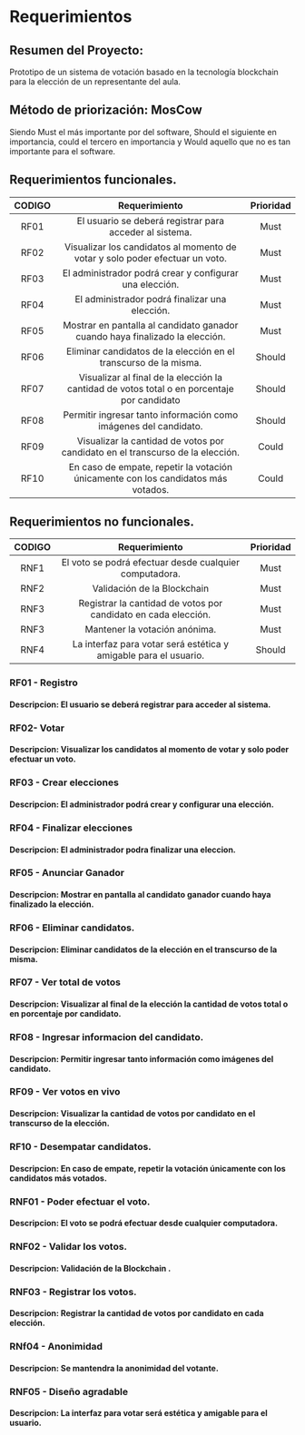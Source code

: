 # **Requerimientos** 

## **Resumen del Proyecto:** 

Prototipo de un sistema de votación basado en la tecnología blockchain para la elección de un representante del aula.

## **Método de priorización:** MosCow

Siendo Must el más importante por del software, Should el siguiente en importancia, could el tercero en importancia y Would aquello que no es tan importante para el software.


## **Requerimientos funcionales.**


|**CODIGO**|**Requerimiento**|**Prioridad**|
| :-: | :-: | :-: |
|RF01|El usuario se deberá registrar para acceder al sistema.|Must|
|RF02|Visualizar los candidatos al momento de votar y solo poder efectuar un voto.|Must|
|RF03|El administrador podrá crear y configurar una elección.|Must|
|RF04|El administrador podrá finalizar una elección.|Must|
|RF05|Mostrar en pantalla al candidato ganador cuando haya finalizado la elección.|Must|
|RF06|Eliminar candidatos de la elección en el transcurso de la misma.|Should|
|RF07|Visualizar al final de la elección la cantidad de votos total o en porcentaje por candidato|Should|
|RF08|Permitir ingresar tanto información como imágenes del candidato.|Should|
|RF09|Visualizar la cantidad de votos por candidato en el transcurso de la elección.|Could|
|RF10|En caso de empate, repetir la votación únicamente con los candidatos más votados. |Could|


## **Requerimientos no funcionales.**


|**CODIGO**|**Requerimiento**|**Prioridad**|
| :-: | :-: | :-: |
|RNF1|El voto se podrá efectuar desde cualquier computadora.|Must|
|RNF2|Validación de la Blockchain|Must|
|RNF3|Registrar la cantidad de votos por candidato en cada elección. |Must|
|RNF3|Mantener la votación anónima.|Must|
|RNF4|La interfaz para votar será estética y amigable para el usuario.|Should|


### RF01 - Registro
#### Descripcion: El usuario se deberá registrar para acceder al sistema.

### RF02- Votar
#### Descripcion: Visualizar los candidatos al momento de votar y solo poder efectuar un voto.

### RF03 - Crear elecciones
#### Descripcion: El administrador podrá crear y configurar una elección.

### RF04 - Finalizar elecciones
#### Descripcion: El administrador podra finalizar una eleccion.

### RF05 - Anunciar Ganador
#### Descripcion: Mostrar en pantalla al candidato ganador cuando haya finalizado la elección. 

### RF06 - Eliminar candidatos.
#### Descripcion: Eliminar candidatos de la elección en el transcurso de la misma. 

### RF07 - Ver total de votos
#### Descripcion: Visualizar al final de la elección la cantidad de votos total o en porcentaje por candidato.

### RF08 - Ingresar informacion del candidato.
#### Descripcion: Permitir ingresar tanto información como imágenes del candidato. 

### RF09 - Ver votos en vivo
#### Descripcion: Visualizar la cantidad de votos por candidato en el transcurso de la elección. 

### RF10 - Desempatar candidatos.
#### Descripcion: En caso de empate, repetir la votación únicamente con los candidatos más votados.  



### RNF01 - Poder efectuar el voto.
#### Descripcion: El voto se podrá efectuar desde cualquier computadora. 

### RNF02 - Validar los votos.
#### Descripcion: Validación de la Blockchain .


### RNF03 - Registrar los votos.
#### Descripcion: Registrar la cantidad de votos por candidato en cada elección.   

### RNf04 - Anonimidad
#### Descripcion: Se mantendra la anonimidad del votante.

### RNF05 - Diseño agradable
#### Descripcion: La interfaz para votar será estética y amigable para el usuario. 


